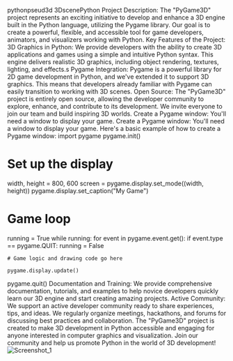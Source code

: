pythonpseud3d 3DscenePython Project Description: The "PyGame3D" project represents an exciting initiative to develop and enhance a 3D engine built in the Python language, utilizing the
 Pygame library. Our goal is to create a powerful, flexible, and accessible tool for game developers, animators, and visualizers working with Python. Key Features of the Project: 3D Graphics in Python: We provide developers with the ability to create 3D applications and games using a simple and intuitive Python syntax. This engine delivers realistic 3D graphics, including object rendering, textures, lighting, and effects.s Pygame Integration: 
Pygame is a powerful library for 2D game development in Python, and we've extended it to support 3D graphics. This means that developers already familiar with Pygame can easily transition to working with 3D scenes. Open Source: The "PyGame3D" project is entirely open source, allowing the developer community to explore, enhance, and contribute to its development. We invite everyone to join our team and build inspiring 3D worlds. Create a Pygame window: You'll need a window to display your game. 
Create a Pygame window: You'll need a window to display your game. Here's a basic example of how to create a Pygame window:
import pygame
pygame.init()

# Set up the display
width, height = 800, 600
screen = pygame.display.set_mode((width, height))
pygame.display.set_caption("My Game")

# Game loop
running = True
while running:
    for event in pygame.event.get():
        if event.type == pygame.QUIT:
            running = False

    # Game logic and drawing code go here

    pygame.display.update()

pygame.quit()
Documentation and Training: We provide comprehensive documentation, tutorials, and examples to help novice developers quickly learn our 3D engine and start creating amazing projects. Active Community: We support an active developer community ready to share experiences, tips, and ideas. We regularly organize meetings, hackathons, and forums for discussing best practices and collaboration. The "PyGame3D" project is created to make 3D development in Python accessible and engaging for anyone interested in computer graphics and visualization. Join our community and help us promote Python in the world of 3D development! ![Screenshot_1](https://github.com/zot-imortal/3DscenePython/assets/78374936/810ec7ee-7511-42de-8053-2a5f232565c4)
